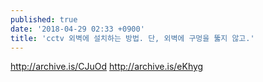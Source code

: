 ```yaml
---
published: true
date: '2018-04-29 02:33 +0900'
title: 'cctv 외벽에 설치하는 방법. 단, 외벽에 구멍을 뚫지 않고.'
---
```

<http://archive.is/CJuOd>
<http://archive.is/eKhyg>